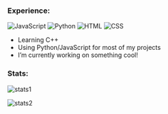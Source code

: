 ### Experience:
![JavaScript](https://img.shields.io/badge/-JavaScript-%23000125?logo=javascript&logoColor=white&style=flat-square)
![Python](https://img.shields.io/badge/-Python-%23000125?logo=python&logoColor=white&style=flat-square)
![HTML](https://img.shields.io/badge/-HTML-%23000125?logo=html5&logoColor=white&style=flat-square)
![CSS](https://img.shields.io/badge/-CSS-%23000125?logo=css3&logoColor=white&style=flat-square)

* Learning C++
* Using Python/JavaScript for most of my projects
* I’m currently working on something cool!


### Stats:
![stats1](https://github-readme-stats.vercel.app/api?username=YXVndXN0&show_icons=true&count_private=true&title_color=000125&icon_color=000125)

![stats2](https://komarev.com/ghpvc/?username=YXVndXN0&style=flat&color=000125)
